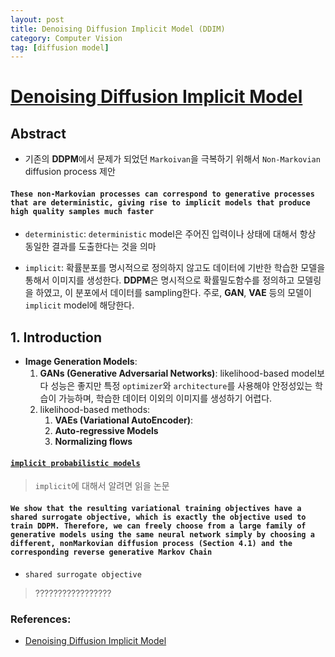 ```yaml
---
layout: post
title: Denoising Diffusion Implicit Model (DDIM)
category: Computer Vision
tag: [diffusion model]
---
```


# [Denoising Diffusion Implicit Model](https://arxiv.org/pdf/2010.02502.pdf)


## Abstract

- 기존의 **DDPM**에서 문제가 되었던 `Markoivan`을 극복하기 위해서 `Non-Markovian` diffusion process 제안

#### `These non-Markovian processes can correspond to generative processes that are deterministic, giving rise to implicit models that produce high quality samples much faster`

- `deterministic`: `deterministic` model은 주어진 입력이나 상태에 대해서 항상 동일한 결과를 도출한다는 것을 의마

- `implicit`: 확률분포를 명시적으로 정의하지 않고도 데이터에 기반한 학습한 모델을 통해서 이미지를 생성한다. **DDPM**은 명시적으로 확률밀도함수를 정의하고 모델링을 하였고, 이 분포에서 데이터를 sampling한다. 주로, **GAN**, **VAE** 등의 모델이 `implicit` model에 해당한다. 

## 1. Introduction

- **Image Generation Models**: 
    1. **GANs (Generative Adversarial Networks)**: likelihood-based model보다 성능은 좋지만 특정 `optimizer`와 `architecture`를 사용해야 안정성있는 학습이 가능하며, 학습한 데이터 이외의 이미지를 생성하기 어렵다. 
    2. likelihood-based methods: 
        1. **VAEs (Variational AutoEncoder)**: 
        2. **Auto-regressive Models**
        3. **Normalizing flows**



#### [`implicit probabilistic models`](https://arxiv.org/pdf/1610.03483.pdf)

> `implicit`에 대해서 알려면 읽을 논문

#### `We show that the resulting variational training objectives have a shared surrogate objective, which is exactly the objective used to train DDPM. Therefore, we can freely choose from a large family of generative models using the same neural network simply by choosing a different, nonMarkovian diffusion process (Section 4.1) and the corresponding reverse generative Markov Chain`

- `shared surrogate objective`

> ?????????????????

### References:
- [Denoising Diffusion Implicit Model](https://arxiv.org/pdf/2010.02502.pdf)